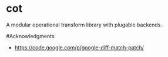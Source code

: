 cot
===

A modular operational transform library with plugable backends.

#Acknowledgments
- https://code.google.com/p/google-diff-match-patch/
